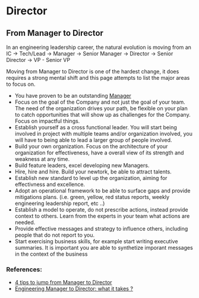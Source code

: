 # Director

## From Manager to Director 
In an engineering leadership career, the natural evolution is moving from an IC -> Tech/Lead -> Manager -> Senior Manager -> Director -> Senior Director -> VP - Senior VP

Moving from Manager to Director is one of the hardest change, it does requires a strong mental shift and this page attempts to list the major areas to focus on.

* You have proven to be an outstanding [Manager](https://github.com/gl051/engineering-leadership-journal)
* Focus on the goal of the Company and not just the goal of your team. The need of the organization drives your path, be flexible on your plan to catch opportunities that will show up as challenges for the Company. Focus on impactful things.
* Establish yourself as a cross functional leader. You will start being involved in project with multiple teams and/or organization involved, you will have to being able to lead a larger group of people involved.    
* Build your own organization. Focus on the architecture of your organization for effectiveness, have a overall view of its strength and weakness at any time. 
* Build feature leaders, excel developing new Managers. 
* Hire, hire and hire. Build your newtork, be able to attract talents.
* Establish new standard to level up the organization, aiming for effectivness and excellence. 
* Adopt an operational framework to be able to surface gaps and provide mitigations plans. (i.e. green, yellow, red status reports, weekly engineering leadership report, etc ..)
* Establish a model to operate, do not prescribe actions, instead provide context to others. Learn from the experts in your team what actions are needed.
* Provide effective messages and strategy to influence others, including people that do not report to you. 
* Start exercising business skills, for example start  writing executive summaries. It is important you are able to synthetize imporant messages in the context of the business



### References:
* [4 tips to jump from Manager to Director](https://wtwangbu.medium.com/engineering-manager-to-director-what-it-takes-b5afe05ba0fb)
* [Engineering Manager to Director: what it takes ?](https://wtwangbu.medium.com/engineering-manager-to-director-what-it-takes-b5afe05ba0fb)